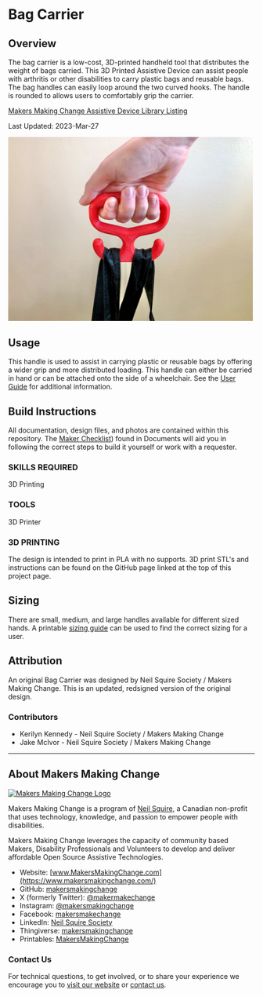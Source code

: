 # Bag Carrier

## Overview

The bag carrier is a low-cost, 3D-printed handheld tool that distributes the weight of bags carried. This 3D Printed Assistive Device can assist people with arthritis or other disabilities to carry plastic bags and reusable bags. The bag handles can easily loop around the two curved hooks. The handle is rounded to allows users to comfortably grip the carrier.

[Makers Making Change Assistive Device Library Listing](https://www.makersmakingchange.com/s/product/bag-carrier/01tJR00000068yzYAA)

Last Updated: 2023-Mar-27

<img src="Photos/Bag_Carrier.jpg" width="500" alt="Picture of person using a red 3d printed Bag Carrier to lift some black reusable grocery bags.">

## Usage

This handle is used to assist in carrying plastic or reusable bags by offering a wider grip and more distributed loading. This handle can either be carried in hand or can be attached onto the side of a wheelchair. See the [User Guide](/Documentation/Bag_Carrier_User_Guide.pdf) for additional information.

## Build Instructions

All documentation, design files, and photos are contained within this repository. The [Maker Checklist]([/Documentation/Bag_Carrier_Maker_Checklist.pdf)) found in Documents will aid you in following the correct steps to build it yourself or work with a requester. 

### SKILLS REQUIRED
3D Printing

### TOOLS

3D Printer

### 3D PRINTING

The design is intended to print in PLA with no supports. 3D print STL's and instructions can be found on the GitHub page linked at the top of this project page.

## Sizing

There are small, medium, and large handles available for different sized hands. A printable [sizing guide](/Documentation/Bag_Carrier_Sizing_Guide.pdf) can be used to find the correct sizing for a user.

## Attribution
An original Bag Carrier was designed by Neil Squire Society / Makers Making Change. This is an updated, redsigned version of the original design.

### Contributors
 - Kerilyn Kennedy - Neil Squire Society / Makers Making Change
 - Jake McIvor - Neil Squire Society / Makers Making Change

---

## About Makers Making Change
[<img src="https://raw.githubusercontent.com/makersmakingchange/makersmakingchange/main/img/mmc_logo.svg" width="500" alt="Makers Making Change Logo">](https://www.makersmakingchange.com/)

Makers Making Change is a program of [Neil Squire](https://www.neilsquire.ca/), a Canadian non-profit that uses technology, knowledge, and passion to empower people with disabilities.

Makers Making Change leverages the capacity of community based Makers, Disability Professionals and Volunteers to develop and deliver affordable Open Source Assistive Technologies.

 - Website: [www.MakersMakingChange.com](https://www.makersmakingchange.com/)
 - GitHub: [makersmakingchange](https://github.com/makersmakingchange)
 - X (formerly Twitter): [@makermakechange](https://twitter.com/makermakechange)
 - Instagram: [@makersmakingchange](https://www.instagram.com/makersmakingchange)
 - Facebook: [makersmakechange](https://www.facebook.com/makersmakechange)
 - LinkedIn: [Neil Squire Society](https://www.linkedin.com/company/neil-squire-society/)
 - Thingiverse: [makersmakingchange](https://www.thingiverse.com/makersmakingchange/about)
 - Printables: [MakersMakingChange](https://www.printables.com/@MakersMakingChange)

### Contact Us
For technical questions, to get involved, or to share your experience we encourage you to [visit our website](https://www.makersmakingchange.com/) or [contact us](https://www.makersmakingchange.com/s/contact).

